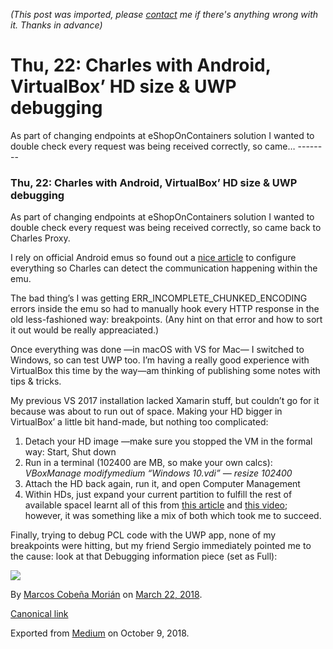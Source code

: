 *(This post was imported, please [contact](#/contact) me if there's anything wrong with it. Thanks in advance)*

  # Thu, 22: Charles with Android, VirtualBox’ HD size & UWP debugging

   As part of changing endpoints at eShopOnContainers solution I wanted to double check every request was being received correctly, so came…   --------
  
### Thu, 22: Charles with Android, VirtualBox’ HD size & UWP debugging

As part of changing endpoints at eShopOnContainers solution I wanted to double check every request was being received correctly, so came back to Charles Proxy.

I rely on official Android emus so found out a [nice article](https://dzone.com/articles/charles-proxy-in-android-emulator) to configure everything so Charles can detect the communication happening within the emu.

The bad thing’s I was getting ERR_INCOMPLETE_CHUNKED_ENCODING errors inside the emu so had to manually hook every HTTP response in the old less-fashioned way: breakpoints. (Any hint on that error and how to sort it out would be really appreaciated.)

Once everything was done —in macOS with VS for Mac— I switched to Windows, so can test UWP too. I’m having a really good experience with VirtualBox this time by the way—am thinking of publishing some notes with tips & tricks.

My previous VS 2017 installation lacked Xamarin stuff, but couldn’t go for it because was about to run out of space. Making your HD bigger in VirtualBox’ a little bit hand-made, but nothing too complicated:


  1. Detach your HD image —make sure you stopped the VM in the formal way: Start, Shut down
  2. Run in a terminal (102400 are MB, so make your own calcs): _VBoxManage modifymedium “Windows 10.vdi” — resize 102400_
  3. Attach the HD back again, run it, and open Computer Management
  4. Within HDs, just expand your current partition to fulfill the rest of available spaceI learnt all of this from [this article](https://www.jesusamieiro.com/how-to-resize-a-virtual-machines-disk-in-virtualbox/) and [this video](https://www.youtube.com/watch?v=7Aqx-VHv2_k); however, it was something like a mix of both which took me to succeed.

Finally, trying to debug PCL code with the UWP app, none of my breakpoints were hitting, but my friend Sergio immediately pointed me to the cause: look at that Debugging information piece (set as Full):

  
![](https://cdn-images-1.medium.com/max/1000/1*9paf348GHCuucXvSRcLEfQ.png)  
  
  
  By [Marcos Cobeña Morián](https://medium.com/@MarcosCobena) on [March 22, 2018](https://medium.com/p/284998a21a5e).

[Canonical link](https://medium.com/@MarcosCobena/thu-22-charles-with-android-virtualbox-hd-size-uwp-debugging-284998a21a5e)

Exported from [Medium](https://medium.com) on October 9, 2018.

